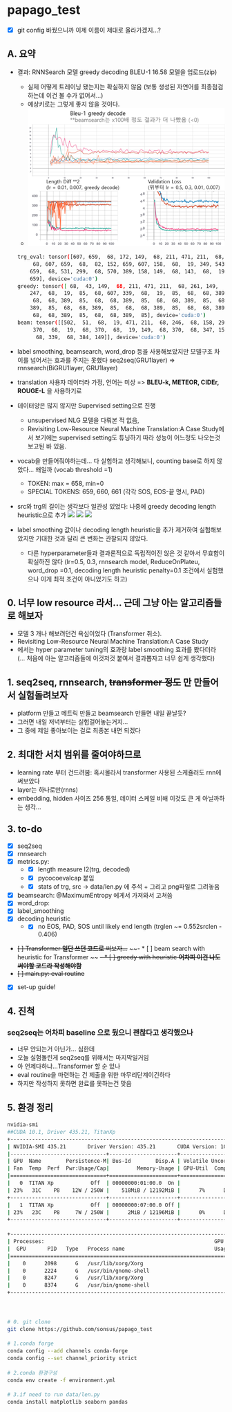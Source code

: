 # papago_test
* [X] git config 바꿨으니까 이제 이름이 제대로 올라가겠지...?

## A. 요약
- 결과: RNNSearch 모델 greedy decoding BLEU-1 16.58 모델을 업로드(zip)
    - 실제 어떻게 트레이닝 됐는지는 확실하지 않음 (보통 생성된 자연어를 최종점검하는데 이건 볼 수가 없어서...) 
    - 예상키로는 그렇게 좋지 않을 것이다.
    - ![](pic1.png)
    ```bash
    trg_eval: tensor([607, 659,  68, 172, 149,  68, 211, 471, 211,  68, 261, 149,  68, 246,
         68, 607, 659,  68,  82, 152, 659, 607, 158,  68,  19, 349, 543, 659,
        659,  68, 531, 299,  68, 570, 389, 158, 149,  68, 143,  68,  19,  85,
        659], device='cuda:0')
    greedy: tensor([ 68,  43, 149,  68, 211, 471, 211,  68, 261, 149,  68, 246,  68, 607,
        247,  68,  19,  85,  68, 607, 339,  68,  19,  85,  68,  68, 389,  85,
         68,  68, 389,  85,  68,  68, 389,  85,  68,  68, 389,  85,  68,  68,
        389,  85,  68,  68, 389,  85,  68,  68, 389,  85,  68,  68, 389,  85,
         68,  68, 389,  85,  68,  68, 389,  85], device='cuda:0')
    beam: tensor([[502,  51,  68,  19, 471, 211,  68, 246,  68, 158, 299,  68, 370,  68,
         370,  68,  19,  68, 370,  68,  19, 149,  68, 370,  68, 347, 158,  85,
          68, 339,  68, 384, 149]], device='cuda:0')
   ```

- label smoothing, beamsearch, word_drop 등을 사용해보았지만 모델구조 차이를 넘어서는 효과를 주지는 못했다 seq2seq(GRU1layer) => rnnsearch(BiGRU1layer, GRU1layer)
- translation 사용자 데이터라 가정, 언어는 미상 => **BLEU-k, METEOR, CIDEr, ROUGE-L** 을 사용하기로
- 데이터양은 많지 않지만 Supervised setting으로 진행  
    - unsupervised NLG 모델을 다뤄본 적 없음,   
    - Revisiting Low-Resource Neural Machine Translation:A Case Study에서 보기에는 supervised setting도 튜닝하기 따라 성능이 어느정도 나오는것 보고된 바 있음.
- vocab을 만들어줘야하는데... 다 실험하고 생각해보니, counting base로 하지 않았다... 왜일까 (vocab threshold =1)  
    - TOKEN: max = 658, min=0 
    - SPECIAL TOKENS: 659, 660, 661 (각각 SOS, EOS-끝 명시, PAD)
- src와 trg의 길이는 생각보다 일관성 있었다: 나중에 greedy decoding length heuristic으로 추가
![](data/train_length_corr.png)
![](data/val_length_corr.png)
![](data/test_length_corr.png)

- label smoothing 값이나 decoding length heuristic을 추가 제거하여 실험해보았지만 기대한 것과 달리 큰 변화는 관찰되지 않았다.
    - 다른 hyperparameter들과 결과론적으로 독립적이진 않은 것 같아서 무효함이 확실하진 않다 (lr=0.5, 0.3, rnnsearch model, ReduceOnPlateu, word_drop =0.1, decoding length heuristic penalty=0.1 조건에서 실험했으나 이게 최적 조건이 아니었기도 하고)



## 0. 너무 low resource 라서... 근데 그냥 아는 알고리즘들로 해보자
- 모델 3 개나 해보려던건 욕심이었다 (Transformer 취소).
- Revisiting Low-Resource Neural Machine Translation:A Case Study
- 에서는 hyper parameter tuning의 효과랑 label smoothing 효과를 봤다더라
    (... 처음에 아는 알고리즘들에 이것저것 붙여서 결과뽑자고 너무 쉽게 생각했다)

## 1. seq2seq, rnnsearch, ~~transformer 정도~~ 만 만들어서 실험돌려보자
- platform 만들고 메트릭 만들고 beamsearch 만들면 내일 끝날듯?
- 그러면 내일 저녁부터는 실험걸어놓는거지...
- 그 중에 제일 좋아보이는 걸로 최종본 내면 되겠다

## 2. 최대한 서치 범위를 줄여야하므로
- learning rate 부터 건드려봄: 혹시몰라서 transformer 사용된 스케쥴러도 rnn에 써보았다
- layer는 하나로만(rnns)
- embedding, hidden 사이즈 256 통일, 데이터 스케일 비해 이것도 큰 게 아닐까하는 생각...

## 3. to-do
* [X] seq2seq
* [X] rnnsearch
* [X] metrics.py:
    - * [X] length measure l2(trg, decoded)
    - * [X] pycocoevalcap 붙임
    - * [X] stats of trg, src -> data/len.py 에 주석 + 그리고 png파일로 그려놓음
* [X] beamsearch: @MaximumEntropy 에게서 가져와서 고쳐씀
* [X] word_drop:
* [X] label_smoothing
* [X] decoding heuristic
    - * [X] no EOS, PAD, SOS until likely end length (trglen ~= 0.552srclen - 0.406)
* ~~[ ] Transformer **일단 쓰던 코드로** 써보자...~~
    ~~- * [ ] beam search with heuristic for Transformer ~~
    ~~- * [ ] greedy with heuristic **어차피 이건 나도 써야할 코드라 작성해야함**~~
* ~~[ ] main.py: eval routine~~
* [X] set-up guide!


## 4. 진척
### seq2seq는 어차피 baseline 으로 뒀으니 괜찮다고 생각했으나
- 너무 안되는거 아닌가... 심한데  
- 오늘 실험돌린게 seq2seq를 위해서는 마지막일거임
- 아 언제다하냐...Transformer 할 순 있나
- eval routine을 마련하는 건 제출을 위한 마무리단계이긴하다  
- 하지만 작성하지 못하면 완료를 못하는건 맞음

## 5. 환경 정리
```bash
nvidia-smi
##CUDA 10.1, Driver 435.21, TitanXp
+-----------------------------------------------------------------------------+
| NVIDIA-SMI 435.21       Driver Version: 435.21       CUDA Version: 10.1     |
|-------------------------------+----------------------+----------------------+
| GPU  Name        Persistence-M| Bus-Id        Disp.A | Volatile Uncorr. ECC |
| Fan  Temp  Perf  Pwr:Usage/Cap|         Memory-Usage | GPU-Util  Compute M. |
|===============================+======================+======================|
|   0  TITAN Xp            Off  | 00000000:01:00.0  On |                  N/A |
| 23%   31C    P8    12W / 250W |    518MiB / 12192MiB |      7%      Default |
+-------------------------------+----------------------+----------------------+
|   1  TITAN Xp            Off  | 00000000:07:00.0 Off |                  N/A |
| 23%   23C    P8     7W / 250W |      2MiB / 12196MiB |      0%      Default |
+-------------------------------+----------------------+----------------------+

+-----------------------------------------------------------------------------+
| Processes:                                                       GPU Memory |
|  GPU       PID   Type   Process name                             Usage      |
|=============================================================================|
|    0      2098      G   /usr/lib/xorg/Xorg                            30MiB |
|    0      2224      G   /usr/bin/gnome-shell                          96MiB |
|    0      8247      G   /usr/lib/xorg/Xorg                           269MiB |
|    0      8374      G   /usr/bin/gnome-shell                          98MiB |
+-----------------------------------------------------------------------------+



# 0. git clone
git clone https://github.com/sonsus/papago_test

# 1.conda forge
conda config --add channels conda-forge
conda config --set channel_priority strict

# 2.conda 환경구성
conda env create -f environment.yml

# 3.if need to run data/len.py
conda install matplotlib seaborn pandas



```
